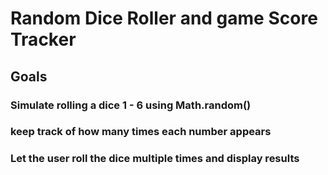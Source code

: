 # Random Dice Roller and game Score Tracker

## Goals

### Simulate rolling a dice 1 - 6 using Math.random()

### keep track of how many times each number appears

### Let the user roll the dice multiple times and display results
